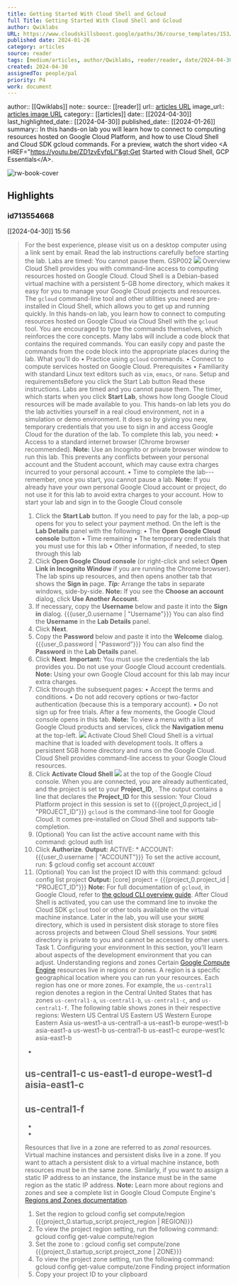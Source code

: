 ```yaml
---
title: Getting Started With Cloud Shell and Gcloud
full Title: Getting Started With Cloud Shell and Gcloud
author: Qwiklabs
URL: https://www.cloudskillsboost.google/paths/36/course_templates/153/labs/469859
published date: 2024-01-26
category: articles
source: reader
tags: [medium/articles, author/Qwiklabs, reader/reader, date/2024-04-30, area/reader]
created: 2024-04-30
assignedTo: people/pal
priority: P4
work: document
---
```

author:: [[Qwiklabs]]
note:: 
source:: [[reader]]
url:: [articles URL](https://www.cloudskillsboost.google/paths/36/course_templates/153/labs/469859)
image_url:: [articles image URL](https://www.cloudskillsboost.google/favicon-144.png)
category:: [[articles]]
date:: [[2024-04-30]]
last_highlighted_date:: [[2024-04-30]]
published_date:: [[2024-01-26]]
summary:: In this hands-on lab you will learn how to connect to computing resources hosted on Google Cloud Platform, and how to use Cloud Shell and Cloud SDK gcloud commands. For a preview, watch the short video &lt;A HREF="https://youtu.be/ZD1zvEyfpLI"&gt;Get Started with Cloud Shell, GCP Essentials&lt;/A&gt;.


![rw-book-cover](https://www.cloudskillsboost.google/favicon-144.png)

## Highlights
### id713554668
[[2024-04-30]] 15:56
> For the best experience, please visit us on a desktop computer using a link sent by email.
> Read the lab instructions carefully before starting the lab. Labs are timed: You cannot pause them.
> GSP002
> ![](https://cdn.qwiklabs.com/GMOHykaqmlTHiqEeQXTySaMXYPHeIvaqa2qHEzw6Occ%3D)
> Overview
> Cloud Shell provides you with command-line access to computing resources hosted on Google Cloud. Cloud Shell is a Debian-based virtual machine with a persistent 5-GB home directory, which makes it easy for you to manage your Google Cloud projects and resources. The `gcloud` command-line tool and other utilities you need are pre-installed in Cloud Shell, which allows you to get up and running quickly.
> In this hands-on lab, you learn how to connect to computing resources hosted on Google Cloud via Cloud Shell with the `gcloud` tool.
> You are encouraged to type the commands themselves, which reinforces the core concepts. Many labs will include a code block that contains the required commands. You can easily copy and paste the commands from the code block into the appropriate places during the lab.
> What you'll do
> • Practice using `gcloud` commands.
> • Connect to compute services hosted on Google Cloud.
> Prerequisites
> • Familiarity with standard Linux text editors such as `vim`, `emacs`, or `nano`.
> Setup and requirementsBefore you click the Start Lab button
> Read these instructions. Labs are timed and you cannot pause them. The timer, which starts when you click **Start Lab**, shows how long Google Cloud resources will be made available to you.
> This hands-on lab lets you do the lab activities yourself in a real cloud environment, not in a simulation or demo environment. It does so by giving you new, temporary credentials that you use to sign in and access Google Cloud for the duration of the lab.
> To complete this lab, you need:
> • Access to a standard internet browser (Chrome browser recommended).
> **Note:** Use an Incognito or private browser window to run this lab. This prevents any conflicts between your personal account and the Student account, which may cause extra charges incurred to your personal account.
> • Time to complete the lab---remember, once you start, you cannot pause a lab.
> **Note:** If you already have your own personal Google Cloud account or project, do not use it for this lab to avoid extra charges to your account.
> How to start your lab and sign in to the Google Cloud console
> 1. Click the **Start Lab** button. If you need to pay for the lab, a pop-up opens for you to select your payment method. On the left is the **Lab Details** panel with the following:
> • The **Open Google Cloud console** button
> • Time remaining
> • The temporary credentials that you must use for this lab
> • Other information, if needed, to step through this lab
> 2. Click **Open Google Cloud console** (or right-click and select **Open Link in Incognito Window** if you are running the Chrome browser).
> The lab spins up resources, and then opens another tab that shows the **Sign in** page.
> ***Tip:*** Arrange the tabs in separate windows, side-by-side.
> **Note:** If you see the **Choose an account** dialog, click **Use Another Account**.
> 3. If necessary, copy the **Username** below and paste it into the **Sign in** dialog.
> {{{user_0.username | "Username"}}}
> You can also find the **Username** in the **Lab Details** panel.
> 4. Click **Next**.
> 5. Copy the **Password** below and paste it into the **Welcome** dialog.
> {{{user_0.password | "Password"}}}
> You can also find the **Password** in the **Lab Details** panel.
> 6. Click **Next**.
> **Important:** You must use the credentials the lab provides you. Do not use your Google Cloud account credentials. **Note:** Using your own Google Cloud account for this lab may incur extra charges.
> 7. Click through the subsequent pages:
> • Accept the terms and conditions.
> • Do not add recovery options or two-factor authentication (because this is a temporary account).
> • Do not sign up for free trials.
> After a few moments, the Google Cloud console opens in this tab.
> **Note:** To view a menu with a list of Google Cloud products and services, click the **Navigation menu** at the top-left.
> ![](https://cdn.qwiklabs.com/nUxFb6oRFr435O3t6V7WYJAjeDFcrFb16G9wHWp5BzU%3D)
> Activate Cloud Shell
> Cloud Shell is a virtual machine that is loaded with development tools. It offers a persistent 5GB home directory and runs on the Google Cloud. Cloud Shell provides command-line access to your Google Cloud resources.
> 1. Click **Activate Cloud Shell**
> ![](https://cdn.qwiklabs.com/ep8HmqYGdD%2FkUncAAYpV47OYoHwC8%2Bg0WK%2F8sidHquE%3D)
> at the top of the Google Cloud console.
> When you are connected, you are already authenticated, and the project is set to your **Project_ID**, . The output contains a line that declares the **Project_ID** for this session:
> Your Cloud Platform project in this session is set to {{{project_0.project_id | "PROJECT_ID"}}}
> `gcloud` is the command-line tool for Google Cloud. It comes pre-installed on Cloud Shell and supports tab-completion.
> 2. (Optional) You can list the active account name with this command:
> gcloud auth list
> 3. Click **Authorize**.
> **Output:**
> ACTIVE: * ACCOUNT: {{{user_0.username | "ACCOUNT"}}} To set the active account, run: $ gcloud config set account `ACCOUNT`
> 4. (Optional) You can list the project ID with this command:
> gcloud config list project
> **Output:**
> [core] project = {{{project_0.project_id | "PROJECT_ID"}}} **Note:** For full documentation of `gcloud`, in Google Cloud, refer to [the gcloud CLI overview guide](https://cloud.google.com/sdk/gcloud).
> After Cloud Shell is activated, you can use the command line to invoke the Cloud SDK `gcloud` tool or other tools available on the virtual machine instance. Later in the lab, you will use your `$HOME` directory, which is used in persistent disk storage to store files across projects and between Cloud Shell sessions. Your `$HOME` directory is private to you and cannot be accessed by other users.
> Task 1. Configuring your environment
> In this section, you'll learn about aspects of the development environment that you can adjust.
> Understanding regions and zones
> Certain [Google Compute Engine](https://cloud.google.com/compute/docs/instances) resources live in regions or zones. A region is a specific geographical location where you can run your resources. Each region has one or more zones. For example, the `us-central1` region denotes a region in the Central United States that has zones `us-central1-a`, `us-central1-b`, `us-central1-c`, and `us-central1-f`. The following table shows zones in their respective regions:
> Western US
> Central US
> Eastern US
> Western Europe
> Eastern Asia
> us-west1-a
> us-central1-a
> us-east1-b
> europe-west1-b
> asia-east1-a
> us-west1-b
> us-central1-b
> us-east1-c
> europe-west1c
> asia-east1-b
> -
> us-central1-c
> us-east1-d
> europe-west1-d
> aisia-east1-c
> -
> us-central1-f
> -
> -
> -
> Resources that live in a zone are referred to as *zonal* resources. Virtual machine instances and persistent disks live in a zone. If you want to attach a persistent disk to a virtual machine instance, both resources must be in the same zone. Similarly, if you want to assign a static IP address to an instance, the instance must be in the same region as the static IP address.
> **Note:** Learn more about regions and zones and see a complete list in Google Cloud Compute Engine's [Regions and Zones documentation](https://cloud.google.com/compute/docs/regions-zones/).
> 1. Set the region to
> gcloud config set compute/region {{{project_0.startup_script.project_region | REGION}}}
> 2. To view the project region setting, run the following command:
> gcloud config get-value compute/region
> 3. Set the zone to :
> gcloud config set compute/zone {{{project_0.startup_script.project_zone | ZONE}}}
> 4. To view the project zone setting, run the following command:
> gcloud config get-value compute/zone
> Finding project information
> 1. Copy your project ID to your clipboard 


